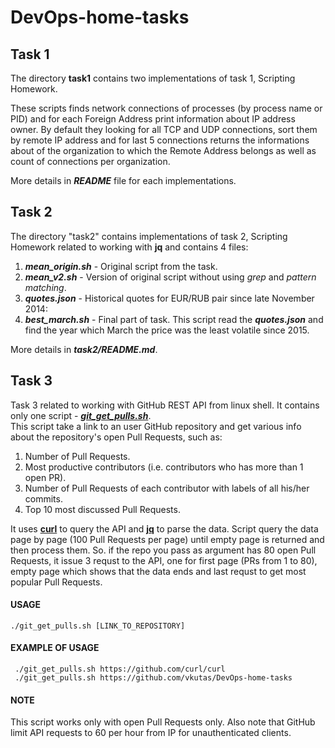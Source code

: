 # DevOps-home-tasks #
  

## Task 1 ##
The directory **task1** contains two implementations of task 1, Scripting Homework.    
  
These scripts finds network connections of processes (by process name or PID) and for each Foreign Address print information about IP address owner. 
By default they looking for all TCP and UDP connections, sort them by remote IP address and for last 5 connections returns the informations about of the organization to which the Remote Address belongs as well as count of connections per organization.   
  
More details in ***README*** file for each implementations.  
 
 
## Task 2 ##
The directory "task2" contains implementations of task 2, Scripting Homework related to working with **jq** and contains 4 files:  
1. ***mean_origin.sh*** - Original script from the task.  
2. ***mean_v2.sh*** - Version of original script without using *grep* and *pattern matching*.  
3. ***quotes.json*** -  Historical quotes for EUR/RUB pair since late November 2014:
4. ***best_march.sh*** - Final part of task. This script read the  ***quotes.json*** and find the year which March the price was the least volatile since 2015.

More details in ***task2/README.md***. 

## Task 3 ##
Task 3 related to working with GitHub REST API from linux shell. It contains only one script - [***git_get_pulls.sh***](task3/git_get_pulls.sh).   
This script take a link to an user GitHub repository and get various info about the repository's open Pull Requests, such as:
1. Number of Pull Requests.
2. Most productive contributors (i.e. contributors who has more than 1 open PR).
3. Number of Pull Requests of each contributor with labels of all his/her commits.
3. Top 10 most discussed Pull Requests.

It uses [**curl**](https://github.com/curl/curl) to query the API and [**jq**](https://stedolan.github.io/jq/) to parse the data. 
Script query the data page by page (100 Pull Requests per page) until empty page is returned and then process them. So. if the repo you pass as argument has 80 open 
Pull Requests, it issue 3 requst to the API, one for first page (PRs from 1 to 80), empty page which shows that the data ends and last requst to get most popular Pull Requests. 

#### USAGE ####

    ./git_get_pulls.sh [LINK_TO_REPOSITORY]

#### EXAMPLE OF USAGE ####

     ./git_get_pulls.sh https://github.com/curl/curl
     ./git_get_pulls.sh https://github.com/vkutas/DevOps-home-tasks

#### NOTE ####
This script works only with open Pull Requests only.
Also note that GitHub limit API requests to 60 per hour from IP for unauthenticated clients. 